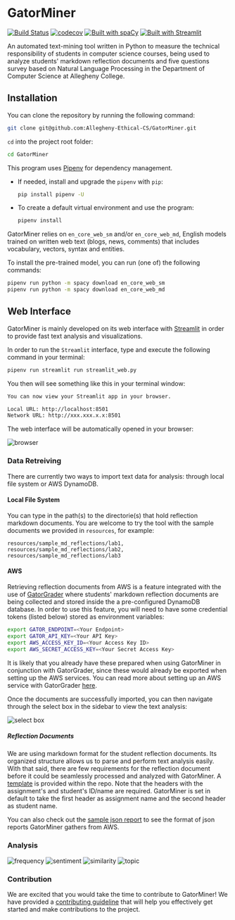 # GatorMiner

[![Build Status](https://travis-ci.com/Allegheny-Ethical-CS/GatorMiner.svg?branch=master)](https://travis-ci.com/Allegheny-Ethical-CS/GatorMiner)
[![codecov](https://codecov.io/gh/Allegheny-Ethical-CS/GatorMiner/branch/master/graph/badge.svg)](https://codecov.io/gh/Allegheny-Ethical-CS/GatorMiner)
[![Built with spaCy](https://img.shields.io/badge/built%20with-spaCy-09a3d5.svg)](https://spacy.io)
[![Built with Streamlit](https://img.shields.io/badge/built%20with-Streamlit-09a3d5.svg)](https://www.streamlit.io/)

An automated text-mining tool written in Python to measure the technical
responsibility of students in computer science courses, being used to analyze
students' markdown reflection documents and five questions survey based on
Natural Language Processing in the Department of Computer Science at Allegheny
College.

## Installation

You can clone the repository by running the following command:

```bash
git clone git@github.com:Allegheny-Ethical-CS/GatorMiner.git
```

`cd` into the project root folder:

```bash
cd GatorMiner
```

This program uses [Pipenv](https://github.com/pypa/pipenv) for dependency management.

- If needed, install and upgrade the `pipenv` with `pip`:

  ```bash
  pip install pipenv -U
  ```

- To create a default virtual environment and use the program:

  ```bash
  pipenv install
  ```

GatorMiner relies on `en_core_web_sm` and/or `en_core_web_md`, English models
trained on written web text (blogs, news, comments) that includes vocabulary,
vectors, syntax and entities.

To install the pre-trained model, you can run (one of) the following commands:

```bash
pipenv run python -m spacy download en_core_web_sm
pipenv run python -m spacy download en_core_web_md
```

## Web Interface

GatorMiner is mainly developed on its web interface with [Streamlit](https://www.streamlit.io)
in order to provide fast text analysis and visualizations.

In order to run the `Streamlit` interface, type and execute the following command
in your terminal:

```bash
pipenv run streamlit run streamlit_web.py
```

You then will see something like this in your terminal window:

```bash
You can now view your Streamlit app in your browser.

Local URL: http://localhost:8501
Network URL: http://xxx.xxx.x.x:8501
```

The web interface will be automatically opened in your browser:

![browser](resources/images/landing_page.png)

### Data Retreiving

There are currently two ways to import text data for analysis: through local
file system or AWS DynamoDB.

#### Local File System

You can type in the path(s) to the directorie(s) that hold reflection markdown
documents. You are welcome to try the tool with the sample documents we
provided in `resources`, for example:

```shell
resources/sample_md_reflections/lab1, resources/sample_md_reflections/lab2, resources/sample_md_reflections/lab3
```

#### AWS

Retrieving reflection documents from AWS is a feature integrated with the use
of [GatorGrader](https://github.com/GatorEducator/gatorgrader) where students'
markdown reflection documents are being collected and stored inside the a
pre-configured DynamoDB database. In order to use this feature, you will need
to have some credential tokens (listed below) stored as environment variables:

```bash
export GATOR_ENDPOINT=<Your Endpoint>
export GATOR_API_KEY=<Your API Key>
export AWS_ACCESS_KEY_ID=<Your Access Key ID>
export AWS_SECRET_ACCESS_KEY=<Your Secret Access Key>
```

It is likely that you already have these prepared when using GatorMiner in
conjunction with GatorGrader, since these would already be exported when
setting up the AWS services. You can read more about setting up an AWS service
with GatorGrader [here](https://github.com/enpuyou/script-api-lambda-dynamodb).

Once the documents are successfully imported, you can then navigate through
the select box in the sidebar to view the text analysis:

![select box](resources/images/select_box.png)

##### Reflection Documents

We are using markdown format for the student reflection documents.
Its organized structure allows us to parse and perform text analysis easily. With that
said, there are few requirements for the reflection document before it could be
seamlessly processed and analyzed with GatorMiner. A
[template](resources/reflection_template.md) is provided within the repo. Note
that the headers with the assignment's and student's ID/name are required.
GatorMiner is set in default to take the first header as assignment name and the
second header as student name.

You can also check out the
[sample json report](resources/sample_json_report/report%201.json) to see the
format of json reports GatorMiner gathers from AWS.

### Analysis

![frequency](resources/images/frequency.png)
![sentiment](resources/images/sentiment.png)
![similarity](resources/images/similarity.png)
![topic](resources/images/topic.png)

### Contribution

We are excited that you would take the time to contribute to GatorMiner! We have
provided a [contributing guideline](CONTRIBUTING.md) that will help you
effectively get started and make contributions to the project.
